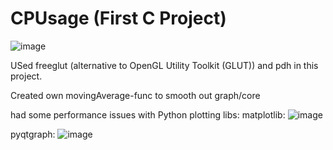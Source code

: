 # CPUsage (First C Project)
![image](https://user-images.githubusercontent.com/7272836/230518047-43f50418-d645-48b3-8e82-dfda5bb0fcd8.png)

USed freeglut (alternative to OpenGL Utility Toolkit (GLUT)) and pdh in this project.

Created own movingAverage-func to smooth out graph/core

had some performance issues with Python plotting libs:
matplotlib:
![image](https://user-images.githubusercontent.com/7272836/230518621-5918f0d4-2fd6-4bd7-9de5-7b0d2368ff3e.png)

pyqtgraph:
![image](https://user-images.githubusercontent.com/7272836/230518645-8c6775ac-6e96-41f3-aee6-58021b82f609.png)
